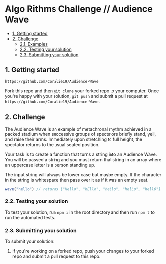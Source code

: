 # Algo Rithms Challenge // Audience Wave

- [1. Getting started](#1-getting-started)
- [2. Challenge](#2-challenge)
  - [2.1. Examples](#21-examples)
  - [2.2. Testing your solution](#22-testing-your-solution)
  - [2.3. Submitting your solution](#23-submitting-your-solution)

## 1. Getting started
  `https://github.com/Coralie19/Audience-Wave`

Fork this repo and then `git clone` your forked repo to your computer.
Once you're happy with your solution, `git push` and submit a pull request at
`https://github.com/Coralie19/Audience-Wave`.

## 2. Challenge
The Audience Wave is an example of metachronal rhythm achieved in a packed stadium when successive groups of spectators briefly stand, yell, and raise their arms. Immediately upon stretching to full height, the spectator returns to the usual seated position.

Your task is to create a function that turns a string into an Audience Wave. You will be passed a string and you must return that string in an array where an uppercase letter is a person standing up.

The input string will always be lower case but maybe empty.
If the character in the string is whitespace then pass over it as if it was an empty seat.

```js
wave("hello") // returns ["Hello", "hEllo", "heLlo", "helLo", "hellO"]
```

### 2.2. Testing your solution
To test your solution, run `npm i` in the root directory and then run `npm t` to run the automated tests.

### 2.3. Submitting your solution

To submit your solution:

1. If you're working on a forked repo, push your changes to your forked repo and submit a pull request to this repo.
